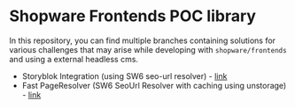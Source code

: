 # Shopware Frontends POC library

In this repository, you can find multiple branches containing solutions for various challenges that may arise while developing with `shopware/frontends` and using a external headless cms.

* Storyblok Integration (using SW6 seo-url resolver) - [link](https://github.com/meeshoogendoorn/shopware-frontends-headless-cms-integration/tree/storyblok-integration)
* Fast PageResolver (SW6 SeoUrl Resolver with caching using unstorage) - [link](https://github.com/meeshoogendoorn/shopware-frontends-headless-cms-integration/tree/advanced-seo-url-caching)